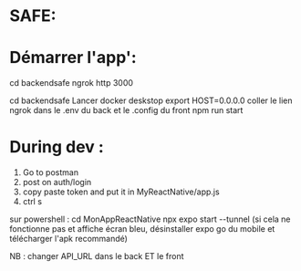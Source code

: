# SAFE:

# Démarrer l'app':

cd backendsafe
ngrok http 3000

cd backendsafe
Lancer docker deskstop
export HOST=0.0.0.0
coller le lien ngrok dans le .env du back et le .config du front
npm run start

# During dev :

1. Go to postman
2. post on auth/login
3. copy paste token and put it in MyReactNative/app.js
4. ctrl s

sur powershell :
cd MonAppReactNative
npx expo start --tunnel
(si cela ne fonctionne pas et affiche écran bleu, désinstaller expo go du mobile et télécharger l'apk recommandé)

NB : changer API_URL dans le back ET le front
